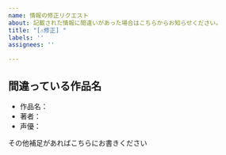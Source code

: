 ```yaml
---
name: 情報の修正リクエスト
about: 記載された情報に間違いがあった場合はこちらからお知らせください。
title: "[⚠修正] "
labels: ''
assignees: ''

---
```


<!-- [note] GitHubにアカウントをお持ちでなければ、Twitterでご連絡いただいてもかまいません @miyacorata  -->

## 間違っている作品名
<!-- 正しい情報を以下にお書きください -->
* 作品名：
* 著者：
* 声優：

その他補足があればこちらにお書きください
